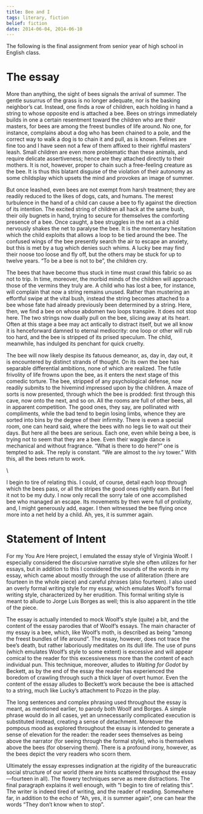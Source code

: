 ```yaml
---
title: Bee and I
tags: literary, fiction
belief: fiction
date: 2014-06-04, 2014-06-10
---
```


The following is the final assignment from senior year of high school in
English class.


# The essay

More than anything, the sight of bees signals the arrival of summer. The
gentle susurrus of the grass is no longer adequate, nor is the basking
neighbor’s cat. Instead, one finds a row of children, each holding in
hand a string to whose opposite end is attached a bee. Bees on strings
immediately builds in one a certain resentment toward the children who
are their masters, for bees are among the freest bundles of life around.
No one, for instance, complains about a dog who has been chained to a
pole, and the correct way to walk a dog is to chain it and pull, as is
known. Felines are fine too and I have seen not a few of them affixed to
their rightful masters’ leash. Small children are even more problematic
than these animals, and require delicate assertiveness; hence are they
attached directly to their mothers. It is not, however, proper to chain
such a free-feeling creature as the bee. It is thus this blatant
disguise of the violation of their autonomy as some childsplay which
upsets the mind and provokes an image of summer.

But once leashed, even bees are not exempt from harsh treatment; they
are readily reduced to the likes of dogs, cats, and humans. The merest
turbulence in the hand of a child can cause a bee to fly against the
direction of its intention. The excited string of children all hack at
the same bush, their oily bugnets in hand, trying to secure for
themselves the comforting presence of a bee. Once caught, a bee
struggles in the net as a child nervously shakes the net to paralyse the
bee. It is the momentary hesitation which the child exploits that allows
a loop to be tied around the bee. The confused wings of the bee
presently search the air to escape an anxiety, but this is met by a tug
which denies such whims. A lucky bee may find their noose too loose and
fly off, but the others may be stuck for up to twelve years. “To be a
bee is not to be”, the children cry.

The bees that have become thus stuck in time must crawl this fabric so
as not to trip. In time, moreover, the morbid minds of the children will
approach those of the vermins they truly are. A child who has lost a
bee, for instance, will complain that now a string remains unused.
Rather than mustering an effortful swipe at the vital bush, instead the
string becomes attached to a bee whose fate had already previously been
determined by a string. Here, then, we find a bee on whose abdomen two
loops transpire. It does not stop here. The two strings now dually pull
on the bee, slicing away at its heart. Often at this stage a bee may act
antically to distract itself, but we all know it is henceforward damned
to eternal mediocrity: one loop or other will rub too hard, and the bee
is stripped of its prised speculum. The child, meanwhile, has indulged
its penchant for quick cruelty.

The bee will now likely despise its fatuous demeanor, as, day in, day
out, it is encountered by distinct strands of thought. On its own the
bee has separable differential ambitions, none of which are realized.
The futile frivolity of life frowns upon the bee, as it enters the next
stage of this comedic torture. The bee, stripped of any psychological
defense, now readily submits to the hivemind impressed upon by the
children. A maze of sorts is now presented, through which the bee is
prodded: first through this cave, now onto the next, and so on. All the
rooms are full of other bees, all in apparent competition. The good
ones, they say, are pollinated with compliments, while the bad tend to
begin losing limbs, whence they are sorted into bins by the degree of
their infirmity. There is even a special room, one can heard said, where
the bees with no legs lie to wait out their days. But here all the bees
are serious. Each one, even while being a bee, is trying not to seem
that they are a bee. Even their waggle dance is mechanical and without
fragrance. “What is there to do here?” one is tempted to ask. The reply
is constant. “We are almost to the ivy tower.” With this, all the bees
return to work.

\

I begin to tire of relating this. I could, of course, detail each loop
through which the bees pass, or all the stripes the good ones rightly
earn. But I feel it not to be my duty. I now only recall the sorry tale
of one accomplished bee who managed an escape. Its movements by then
were full of prolixity, and, I might generously add, eager. I then
witnessed the bee flying once more into a net held by a child. Ah, yes,
it is summer again.



# Statement of Intent

For my You Are Here project, I emulated the essay style of Virginia
Woolf. I especially considered the discursive narrative style she often
utilizes for her essays, but in addition to this I considered the sounds
of the words in my essay, which came about mostly through the use of
alliteration (there are fourteen in the whole piece) and careful phrases
(also fourteen). I also used an overly formal writing style for my
essay, which emulates Woolf’s formal writing style, characterized by her
erudition. This formal writing style is meant to allude to Jorge Luis
Borges as well; this is also apparent in the title of the piece.

The essay is actually intended to mock Woolf’s style (quite) a bit, and
the content of the essay parodies that of Woolf’s essays. The main
character of my essay is a bee, which, like Woolf’s moth, is described
as being “among the freest bundles of life around”. The essay, however,
does not trace the bee’s death, but rather laboriously meditates on its
dull life. The use of puns (which emulates Woolf’s style to some extent)
is excessive and will appear comical to the reader for this
excessiveness more than the content of each individual pun. This
technique, moreover, alludes to *Waiting for Godot* by Beckett, as by
the end of the essay the reader has experienced the boredom of crawling
through such a thick layer of overt humor. Even the content of the essay
alludes to Beckett’s work because the bee is attached to a string, much
like Lucky’s attachment to Pozzo in the play.

The long sentences and complex phrasing used throughout the essay is
meant, as mentioned earlier, to parody both Woolf and Borges. A simple
phrase would do in all cases, yet an unnecessarily complicated execution
is substituted instead, creating a sense of detachment. Moreover the
pompous mood as explored throughout the essay is intended to generate a
sense of elevation for the reader: the reader sees themselves as being
above the narrator (for seeing through the formal style), who is
themselves above the bees (for observing them). There is a profound
irony, however, as the bees depict the very readers who scorn them.

Ultimately the essay expresses indignation at the rigidity of the
bureaucratic social structure of our world (there are hints scattered
throughout the essay—fourteen in all). The flowery techniques serve as
mere distractions. The final paragraph explains it well enough, with “I
begin to tire of relating this”. The writer is indeed tired of writing,
and the reader of reading. Somewhere far, in addition to the echo of
“Ah, yes, it is summer again”, one can hear the words “They don’t know
when to stop”.
